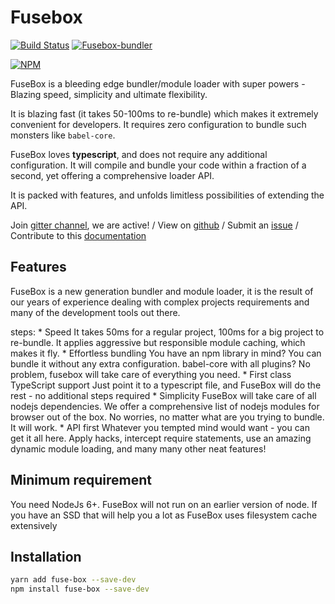 # Fusebox

[![Build Status](https://travis-ci.org/fuse-box/fuse-box.svg?branch=master)](https://travis-ci.org/fuse-box/fuse-box)
[![Fusebox-bundler](https://img.shields.io/badge/gitter-join%20chat%20%E2%86%92-brightgreen.svg)](https://gitter.im/fusebox-bundler/Lobby)

[![NPM](https://nodei.co/npm/fuse-box.png?downloads=true)](https://nodei.co/npm/fuse-box/)

FuseBox is a bleeding edge bundler/module loader with super powers - Blazing speed, simplicity and ultimate flexibility.

It is blazing fast (it takes 50-100ms to re-bundle) which makes it extremely convenient for developers. It requires zero configuration to bundle such monsters like `babel-core`.

FuseBox loves __typescript__, and does not require any additional configuration. It will compile and bundle your code within a fraction of a second, yet offering a comprehensive loader API.

It is packed with features, and unfolds limitless possibilities of extending the API.

Join [gitter channel](https://gitter.im/fusebox-bundler/Lobby), we are active! / View on [github](https://github.com/fuse-box/fuse-box) / Submit an [issue](https://github.com/fuse-box/fuse-box/issues/new) / Contribute to this [documentation](https://github.com/fuse-box/fuse-box/tree/master/docs)

## Features

FuseBox is a new generation bundler and module loader, it is the result of our years of experience dealing with complex projects requirements and many of the development tools out there.

steps:
    * Speed
    It takes 50ms for a regular project, 100ms for a big project to re-bundle. It applies aggressive but responsible module caching, which makes it fly.
    * Effortless bundling
    You have an npm library in mind? You can bundle it without any extra configuration. babel-core with all plugins? No problem, fusebox will take care of everything you need.
    * First class TypeScript support
    Just point it to a typescript file, and FuseBox will do the rest - no additional steps required
    * Simplicity
    FuseBox will take care of all nodejs dependencies. We offer a comprehensive list of nodejs modules for browser out of the box. No worries, no matter what are you trying to bundle. It will work.
    * API first
    Whatever you tempted mind would want - you can get it all here. Apply hacks, intercept require statements, use an amazing dynamic module loading, and many many other neat features!

## Minimum requirement

You need NodeJs 6+. FuseBox will not run on an earlier version of node. If you have an SSD that will help you a lot as FuseBox uses filesystem cache extensively 

## Installation

```bash
yarn add fuse-box --save-dev
npm install fuse-box --save-dev
```